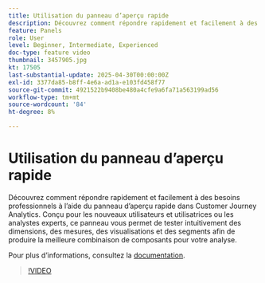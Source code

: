 ```yaml
---
title: Utilisation du panneau d’aperçu rapide
description: Découvrez comment répondre rapidement et facilement à des besoins professionnels à l’aide du panneau d’aperçu rapide dans Customer Journey Analytics.
feature: Panels
role: User
level: Beginner, Intermediate, Experienced
doc-type: feature video
thumbnail: 3457905.jpg
kt: 17505
last-substantial-update: 2025-04-30T00:00:00Z
exl-id: 3377da85-b8ff-4e6a-ad1a-e103fd458f77
source-git-commit: 4921522b9408be480a4cfe9a6fa71a563199ad56
workflow-type: tm+mt
source-wordcount: '84'
ht-degree: 8%

---
```


# Utilisation du panneau d’aperçu rapide

Découvrez comment répondre rapidement et facilement à des besoins professionnels à l’aide du panneau d’aperçu rapide dans Customer Journey Analytics. Conçu pour les nouveaux utilisateurs et utilisatrices ou les analystes experts, ce panneau vous permet de tester intuitivement des dimensions, des mesures, des visualisations et des segments afin de produire la meilleure combinaison de composants pour votre analyse.

Pour plus dʼinformations, consultez la [documentation](https://experienceleague.adobe.com/fr/docs/analytics-platform/using/cja-workspace/panels/quickinsight).

>[!VIDEO](https://video.tv.adobe.com/v/3457905/?learn=on)
